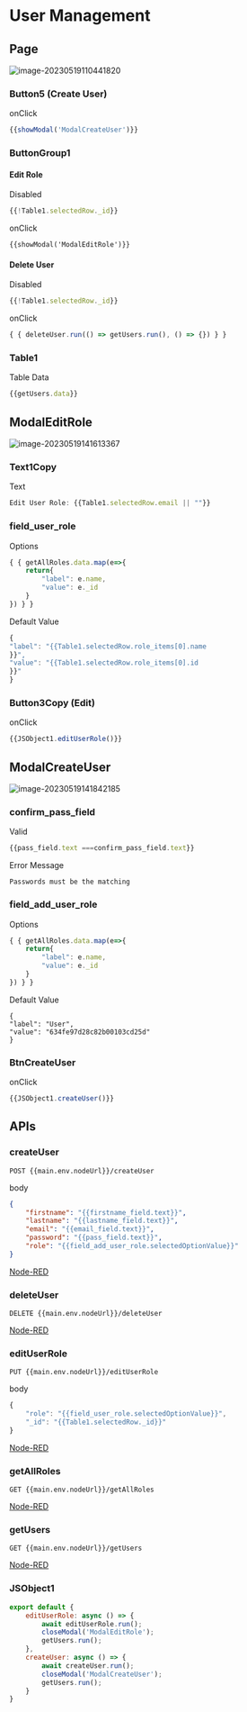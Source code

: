 # User Management

## Page

![image-20230519110441820](media/image-20230519110441820.png)

### Button5 (Create User)

onClick

```js
{{showModal('ModalCreateUser')}}
```

### ButtonGroup1

#### Edit Role

Disabled

```js
{{!Table1.selectedRow._id}}
```

onClick

```
{{showModal('ModalEditRole')}}
```

#### Delete User

Disabled

```js
{{!Table1.selectedRow._id}}
```

onClick

```js
{ { deleteUser.run(() => getUsers.run(), () => {}) } }
```

### Table1

Table Data

```js
{{getUsers.data}}
```

## ModalEditRole

![image-20230519141613367](media/image-20230519141613367.png)

### Text1Copy

Text

```js
Edit User Role: {{Table1.selectedRow.email || ""}}
```

### field_user_role

Options

```js
{ { getAllRoles.data.map(e=>{
	return{
		"label": e.name,
		"value": e._id
	}
}) } }
```

Default Value

```js
{
"label": "{{Table1.selectedRow.role_items[0].name
}}",
"value": "{{Table1.selectedRow.role_items[0].id
}}"
}
```

### Button3Copy (Edit)

onClick

```js
{{JSObject1.editUserRole()}}
```



## ModalCreateUser

![image-20230519141842185](media/image-20230519141804391.png)

### confirm_pass_field

Valid

```js
{{pass_field.text ===confirm_pass_field.text}}
```

Error Message

```
Passwords must be the matching
```

### field_add_user_role

Options

```js
{ { getAllRoles.data.map(e=>{
	return{
		"label": e.name,
		"value": e._id
	}
}) } }
```

Default Value

```
{
"label": "User",
"value": "634fe97d28c82b00103cd25d"
}
```

### BtnCreateUser 

onClick

```js
{{JSObject1.createUser()}}
```



## APIs

### createUser

```
POST {{main.env.nodeUrl}}/createUser
```

body

```json
{
	"firstname": "{{firstname_field.text}}",
	"lastname": "{{lastname_field.text}}",
	"email": "{{email_field.text}}",
	"password": "{{pass_field.text}}",
	"role": "{{field_add_user_role.selectedOptionValue}}"
}
```

[Node-RED](node_createUser.md)

### deleteUser

```
DELETE {{main.env.nodeUrl}}/deleteUser
```

[Node-RED](node_deleteUser.md)

### editUserRole

```
PUT {{main.env.nodeUrl}}/editUserRole
```

body

```js
{
	"role": "{{field_user_role.selectedOptionValue}}",
	"_id": "{{Table1.selectedRow._id}}"
}
```

[Node-RED](node_editUserRole.md)

### getAllRoles

```
GET {{main.env.nodeUrl}}/getAllRoles
```

[Node-RED](node_getAllRoles.md)

### getUsers

```
GET {{main.env.nodeUrl}}/getUsers
```

[Node-RED](node_getUsers.md)

### JSObject1

```js
export default {
	editUserRole: async () => {
		await editUserRole.run();
		closeModal('ModalEditRole');
		getUsers.run();
	},
	createUser: async () => {
		await createUser.run();
		closeModal('ModalCreateUser');
		getUsers.run();
	}
}
```

